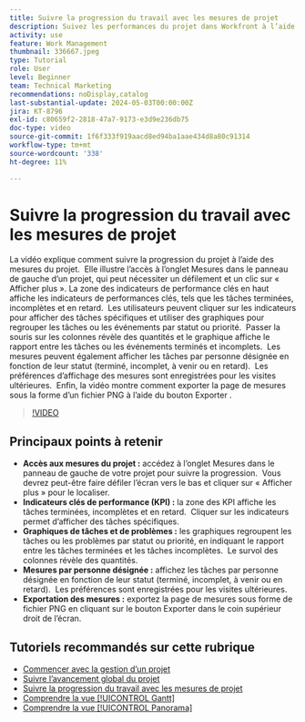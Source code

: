 ```yaml
---
title: Suivre la progression du travail avec les mesures de projet
description: Suivez les performances du projet dans Workfront à l’aide de l’onglet Mesures pour accéder aux indicateurs clés de performance, aux graphiques de tâches et de problèmes, aux mesures par personne désignée et aux options d’exportation pour une surveillance efficace de la progression.
activity: use
feature: Work Management
thumbnail: 336667.jpeg
type: Tutorial
role: User
level: Beginner
team: Technical Marketing
recommendations: noDisplay,catalog
last-substantial-update: 2024-05-03T00:00:00Z
jira: KT-8796
exl-id: c80659f2-2818-47a7-9173-e3d9e236db75
doc-type: video
source-git-commit: 1f6f333f919aacd8ed94ba1aae434d8a80c91314
workflow-type: tm+mt
source-wordcount: '338'
ht-degree: 11%

---
```


# Suivre la progression du travail avec les mesures de projet

La vidéo explique comment suivre la progression du projet à l’aide des mesures du projet. &#x200B; Elle illustre l’accès à l’onglet Mesures dans le panneau de gauche d’un projet, qui peut nécessiter un défilement et un clic sur « Afficher plus ». La zone des indicateurs de performance clés en haut affiche les indicateurs de performances clés, tels que les tâches terminées, incomplètes et en retard. &#x200B; Les utilisateurs peuvent cliquer sur les indicateurs pour afficher des tâches spécifiques et utiliser des graphiques pour regrouper les tâches ou les événements par statut ou priorité. &#x200B; Passer la souris sur les colonnes révèle des quantités et le graphique affiche le rapport entre les tâches ou les événements terminés et incomplets. &#x200B; Les mesures peuvent également afficher les tâches par personne désignée en fonction de leur statut (terminé, incomplet, à venir ou en retard). &#x200B; Les préférences d’affichage des mesures sont enregistrées pour les visites ultérieures. &#x200B; Enfin, la vidéo montre comment exporter la page de mesures sous la forme d’un fichier PNG à l’aide du bouton Exporter . &#x200B;


>[!VIDEO](https://video.tv.adobe.com/v/336667/?quality=12&learn=on&enablevpops)

## Principaux points à retenir

* **Accès aux mesures du projet :** accédez à l’onglet Mesures dans le panneau de gauche de votre projet pour suivre la progression. &#x200B; Vous devrez peut-être faire défiler l’écran vers le bas et cliquer sur « Afficher plus » pour le localiser. &#x200B;
* **Indicateurs clés de performance (KPI) :** la zone des KPI affiche les tâches terminées, incomplètes et en retard. &#x200B; Cliquer sur les indicateurs permet d’afficher des tâches spécifiques. &#x200B;
* **Graphiques de tâches et de problèmes :** les graphiques regroupent les tâches ou les problèmes par statut ou priorité, en indiquant le rapport entre les tâches terminées et les tâches incomplètes. &#x200B; Le survol des colonnes révèle des quantités. &#x200B;
* **Mesures par personne désignée :** affichez les tâches par personne désignée en fonction de leur statut (terminé, incomplet, à venir ou en retard). &#x200B; Les préférences sont enregistrées pour les visites ultérieures. &#x200B;
* **Exportation des mesures :** exportez la page de mesures sous forme de fichier PNG en cliquant sur le bouton Exporter dans le coin supérieur droit de l’écran. &#x200B;



## Tutoriels recommandés sur cette rubrique

* [Commencer avec la gestion d’un projet](/help/manage-work/projects/getting-started-manage-a-project.md)
* [Suivre l’avancement global du projet](/help/manage-work/projects/track-overall-project-progress.md)
* [Suivre la progression du travail avec les mesures de projet](/help/manage-work/projects/track-work-progress-with-project-metrics.md)
* [Comprendre la vue [!UICONTROL Gantt]](/help/manage-work/projects/understand-the-gantt-view.md)
* [Comprendre la vue [!UICONTROL Panorama]](/help/manage-work/projects/understand-the-board-view.md)
